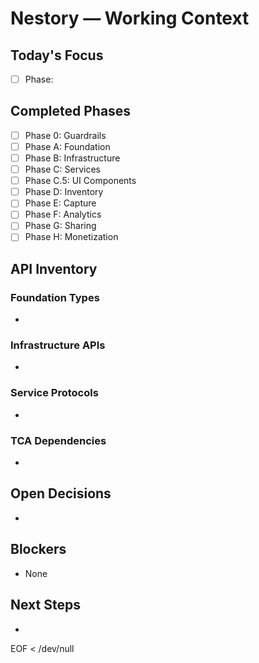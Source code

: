 # Nestory — Working Context

## Today's Focus
- [ ] Phase: 

## Completed Phases
- [ ] Phase 0: Guardrails
- [ ] Phase A: Foundation
- [ ] Phase B: Infrastructure  
- [ ] Phase C: Services
- [ ] Phase C.5: UI Components
- [ ] Phase D: Inventory
- [ ] Phase E: Capture
- [ ] Phase F: Analytics
- [ ] Phase G: Sharing
- [ ] Phase H: Monetization

## API Inventory
### Foundation Types
- 

### Infrastructure APIs
- 

### Service Protocols
- 

### TCA Dependencies
- 

## Open Decisions
- 

## Blockers
- None

## Next Steps
- 
EOF < /dev/null